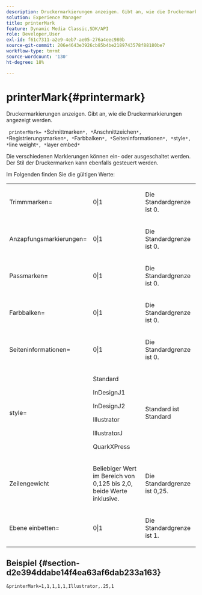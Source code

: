 ```yaml
---
description: Druckermarkierungen anzeigen. Gibt an, wie die Druckermarkierungen angezeigt werden.
solution: Experience Manager
title: printerMark
feature: Dynamic Media Classic,SDK/API
role: Developer,User
exl-id: f61c7311-a2e9-4eb7-ae05-276a4eec980b
source-git-commit: 206e4643e3926cb85b4be2189743578f88180be7
workflow-type: tm+mt
source-wordcount: '130'
ht-degree: 18%

---
```


# printerMark{#printermark}

Druckermarkierungen anzeigen. Gibt an, wie die Druckermarkierungen angezeigt werden.

` printerMark= *`Schnittmarken`*, *`Anschnittzeichen`*, *`Registrierungsmarken`*, *`Farbbalken`*, *`Seiteninformationen`*, *`style`*, *`line weight`*, *`layer embed`*`

Die verschiedenen Markierungen können ein- oder ausgeschaltet werden. Der Stil der Druckermarken kann ebenfalls gesteuert werden.

Im Folgenden finden Sie die gültigen Werte:

<table id="simpletable_C84560940CAC46D8BE9D0EFEE5EBF323"> 
 <tr class="strow"> 
  <td class="stentry"> <p>Trimmmarken= </p></td> 
  <td class="stentry"> <p>0|1 </p></td> 
  <td class="stentry"> <p>Die Standardgrenze ist 0. </p></td> 
 </tr> 
 <tr class="strow"> 
  <td class="stentry"> <p>Anzapfungsmarkierungen= </p></td> 
  <td class="stentry"> <p>0|1 </p></td> 
  <td class="stentry"> <p>Die Standardgrenze ist 0. </p></td> 
 </tr> 
 <tr class="strow"> 
  <td class="stentry"> <p>Passmarken= </p></td> 
  <td class="stentry"> <p>0|1 </p></td> 
  <td class="stentry"> <p>Die Standardgrenze ist 0. </p></td> 
 </tr> 
 <tr class="strow"> 
  <td class="stentry"> <p>Farbbalken= </p></td> 
  <td class="stentry"> <p>0|1 </p></td> 
  <td class="stentry"> <p>Die Standardgrenze ist 0. </p></td> 
 </tr> 
 <tr class="strow"> 
  <td class="stentry"> <p>Seiteninformationen= </p></td> 
  <td class="stentry"> <p>0|1 </p></td> 
  <td class="stentry"> <p>Die Standardgrenze ist 0. </p></td> 
 </tr> 
 <tr class="strow"> 
  <td class="stentry"> <p>style= </p></td> 
  <td class="stentry"> <p>Standard </p> <p>InDesignJ1 </p> <p>InDesignJ2 </p> <p>Illustrator </p> <p>IllustratorJ </p> <p>QuarkXPress </p> </td> 
  <td class="stentry"> <p>Standard ist Standard </p></td> 
 </tr> 
 <tr class="strow"> 
  <td class="stentry"> <p>Zeilengewicht </p></td> 
  <td class="stentry"> <p>Beliebiger Wert im Bereich von 0,125 bis 2,0, beide Werte inklusive. </p></td> 
  <td class="stentry"> <p>Die Standardgrenze ist 0,25. </p></td> 
 </tr> 
 <tr class="strow"> 
  <td class="stentry"> <p>Ebene einbetten= </p></td> 
  <td class="stentry"> <p>0|1 </p></td> 
  <td class="stentry"> <p>Die Standardgrenze ist 1. </p></td> 
 </tr> 
</table>

## Beispiel {#section-d2e394ddabe14f4ea63af6dab233a163}

`&printerMark=1,1,1,1,1,Illustrator,.25,1`
